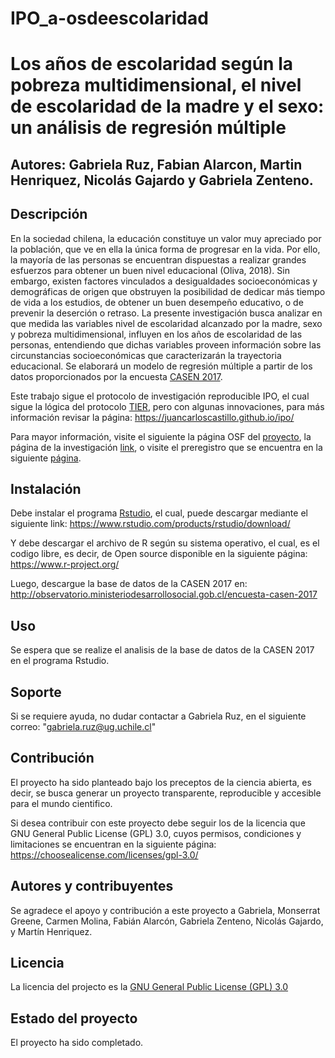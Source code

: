 # IPO_a-osdeescolaridad

# Los años de escolaridad según la pobreza multidimensional, el nivel de escolaridad de la madre y el sexo: un análisis de regresión múltiple

Autores: Gabriela Ruz, Fabian Alarcon, Martin Henriquez, Nicolás Gajardo y Gabriela Zenteno.
---

## Descripción

En la sociedad chilena, la educación constituye un valor muy apreciado por la población, que ve en ella la única forma de progresar en la vida. Por ello, la mayoría de las
personas se encuentran dispuestas a realizar grandes esfuerzos para obtener un buen nivel
educacional (Oliva, 2018). Sin embargo, existen factores vinculados a desigualdades
socioeconómicas y demográficas de origen que obstruyen la posibilidad de dedicar más
tiempo de vida a los estudios, de obtener un buen desempeño educativo, o de prevenir la
deserción o retraso. La presente investigación busca analizar en que medida las variables
nivel de escolaridad alcanzado por la madre, sexo y pobreza multidimensional, influyen en
los años de escolaridad de las personas, entendiendo que dichas variables proveen
información sobre las circunstancias socioeconómicas que caracterizarán la trayectoria
educacional. Se elaborará un modelo de regresión múltiple a partir de los datos proporcionados por la encuesta [CASEN 2017](http://observatorio.ministeriodesarrollosocial.gob.cl/encuesta-casen-2017).

Este trabajo sigue el protocolo de investigación reproducible IPO, el cual sigue la lógica del protocolo [TIER](https://www.projecttier.org/), pero con algunas innovaciones, para más información revisar la página: https://juancarloscastillo.github.io/ipo/

Para mayor información, visite el siguiente la página OSF del [proyecto](https://osf.io/ekp4c/), la página de la investigación [link](https://gabrielaruzal.github.io/IPO_a-osdeescolaridad/), o visite el preregistro que se encuentra en la siguiente [página](https://osf.io/4evrw).

## Instalación

Debe instalar el programa [Rstudio](https://www.rstudio.com/about/), el cual, puede descargar mediante el siguiente link: https://www.rstudio.com/products/rstudio/download/

Y debe descargar el archivo de R según su sistema operativo, el cual, es el codigo libre, es decir, de Open source disponible en la siguiente página: https://www.r-project.org/

Luego, descargue la base de datos de la CASEN 2017 en: http://observatorio.ministeriodesarrollosocial.gob.cl/encuesta-casen-2017

## Uso

Se espera que se realize el analisis de la base de datos de la CASEN 2017 en el programa Rstudio. 

## Soporte

Si se requiere ayuda, no dudar contactar a Gabriela Ruz, en el siguiente correo: "gabriela.ruz@ug.uchile.cl"


## Contribución

El proyecto ha sido planteado bajo los preceptos de la ciencia abierta, es decir, se busca generar un proyecto transparente, reproducible y  accesible para el mundo cientifico. 

Si desea contribuir con este proyecto debe seguir los  de la licencia que GNU General Public License (GPL) 3.0, cuyos permisos, condiciones y limitaciones se encuentran en la siguiente página: https://choosealicense.com/licenses/gpl-3.0/

## Autores y contribuyentes

Se agradece el apoyo y contribución a este proyecto a Gabriela, Monserrat Greene, Carmen Molina, Fabián Alarcón, Gabriela Zenteno, Nicolás Gajardo, y Martín Henriquez. 

## Licencia

La licencia del projecto es la [GNU General Public License (GPL) 3.0](http://www.gnu.org/licenses/)

## Estado del proyecto 

El proyecto ha sido completado. 

